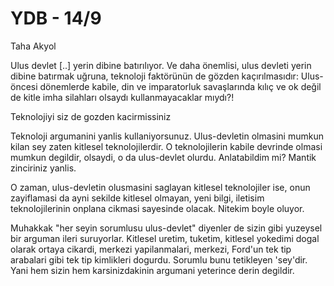 # YDB - 14/9

Taha Akyol

Ulus devlet [..] yerin dibine batırılıyor. Ve daha önemlisi, ulus devleti yerin dibine batırmak uğruna, teknoloji faktörünün de gözden kaçırılmasıdır: Ulus-öncesi dönemlerde kabile, din ve imparatorluk savaşlarında kılıç ve ok değil de kitle imha silahları olsaydı kullanmayacaklar mıydı?!

Teknolojiyi siz de gozden kacirmissiniz

Teknoloji argumanini yanlis kullaniyorsunuz. Ulus-devletin olmasini mumkun kilan sey zaten kitlesel teknolojilerdir. O teknolojilerin kabile devrinde olmasi mumkun degildir, olsaydi, o da ulus-devlet olurdu. Anlatabildim mi? Mantik zinciriniz yanlis.

O zaman, ulus-devletin olusmasini saglayan kitlesel teknolojiler ise, onun zayiflamasi da ayni sekilde kitlesel olmayan, yeni bilgi, iletisim teknolojilerinin onplana cikmasi sayesinde olacak. Nitekim boyle oluyor.

Muhakkak "her seyin sorumlusu ulus-devlet" diyenler de sizin gibi yuzeysel bir arguman ileri suruyorlar. Kitlesel uretim, tuketim, kitlesel yokedimi dogal olarak ortaya cikardi, merkezi yapilanmalari, merkezi, Ford'un tek tip arabalari gibi tek tip kimlikleri dogurdu. Sorumlu bunu tetikleyen 'sey'dir. Yani hem sizin hem karsinizdakinin argumani yeterince derin degildir.
